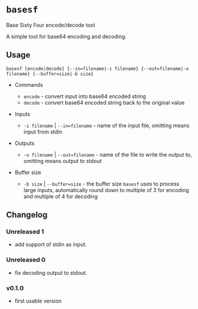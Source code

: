 # `basesf`
Base Sixty Four encode/decode tool

A simple tool for base64 encoding and decoding.

## Usage
`basesf [encode|decode] {--in=filename|-i filename} {--out=filename|-o filename} {--buffer=size|-b size}`

- Commands
  - `encode` - convert input into base64 encoded string
  - `decode` - convert base64 encoded string back to the original value

- Inputs
  - `-i filename` | `--in=filename` - name of the input file, omitting means input from stdin

- Outputs
  - `-o filename` | `--out=filename` - name of the file to write the output to, omitting means output to stdout

- Buffer size
  - `-b size` | `--buffer=size` - the buffer size `basesf` uses to process large inputs, automatically round down to multiple of 3 for encoding and multiple of 4 for decoding

## Changelog
### Unreleased 1
- add support of stdin as input.

### Unreleased 0
- fix decoding output to stdout.

### v0.1.0
- first usable version